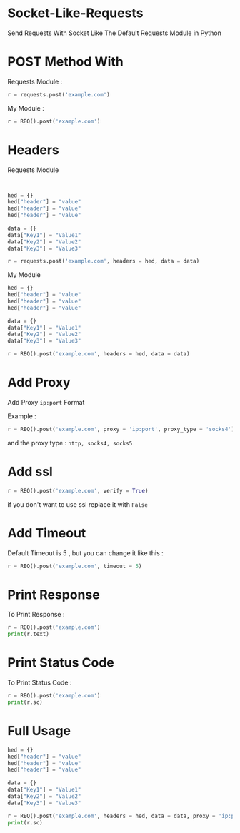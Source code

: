 # Socket-Like-Requests
Send Requests With Socket Like The Default Requests Module in Python


# POST Method With

 Requests Module :


  ```python
r = requests.post('example.com')

```


My Module :


  ```python
r = REQ().post('example.com')

```
</p>
</details>


# Headers

Requests Module


  ```python
  
  
  hed = {}
  hed["header"] = "value"
  hed["header"] = "value"
  hed["header"] = "value"
    
  data = {}
  data["Key1"] = "Value1"
  data["Key2"] = "Value2"
  data["Key3"] = "Value3"
  
r = requests.post('example.com', headers = hed, data = data)

```
</p>
</details>

My Module


  ```python
  hed = {}
  hed["header"] = "value"
  hed["header"] = "value"
  hed["header"] = "value"
    
  data = {}
  data["Key1"] = "Value1"
  data["Key2"] = "Value2"
  data["Key3"] = "Value3"
  
r = REQ().post('example.com', headers = hed, data = data)

```
</p>
</details>



# **Add Proxy**


  Add Proxy ```ip:port``` Format
  
  Example :
  
  ```python
  r = REQ().post('example.com', proxy = 'ip:port', proxy_type = 'socks4')

```
  and the proxy type : ```http, socks4, socks5```
  
</p>
</details>

# Add ssl


  
  ```python
r = REQ().post('example.com', verify = True)

```
  
  if you don't want to use ssl replace it with ```False```
  
</p>
</details>

# Add Timeout


  Default Timeout is 5 , but you can change it like this :
  
  ```python
r = REQ().post('example.com', timeout = 5)

```
 
  
</p>
</details>

# Print Response


  To Print Response :
  
  ```python
r = REQ().post('example.com')
  print(r.text)

```
  
 
  
</p>
</details>

# Print Status Code


  To Print Status Code :
  
  ```python
r = REQ().post('example.com')
  print(r.sc)

```

  
</p>
</details>

# Full Usage


  
  ```python
  hed = {}
  hed["header"] = "value"
  hed["header"] = "value"
  hed["header"] = "value"
    
  data = {}
  data["Key1"] = "Value1"
  data["Key2"] = "Value2"
  data["Key3"] = "Value3"
  
r = REQ().post('example.com', headers = hed, data = data, proxy = 'ip:port', proxy_type = 'socks4', verify = True, timeout = 5)
  print(r.sc)

```

  
</p>
</details>
